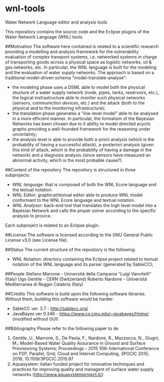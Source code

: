 # wnl-tools
Water Network Language editor and analysis tools

This repository contains the source code and the Eclipse plugins of the Water Network Language (WNL) tools. 

##Motivation
The software here contained is related to a scientific research providing a modelling and analysis framework for the vulnerability evaluation of complex transport systems, i.e. networked systems in charge of transporting goods across a physical space as logistic networks, oil & gas networks, etc. In particular, the WNL language is built for the modeling and the evaluation of water supply networks. The approach is based on a traditional model-driven schema "model-translate-analyse":
* the modeling phase uses a DSML able to model both the physical stucture of a water supply network (node, pipes, tanks, reservoirs, etc.), the logical insfrastructure able to monitor such physical networks (sensors, communiction devices, etc.) and the attack (both to the physical and to the monitoring infrastructure);
* the translation phase generates a "low-level model" able to be analysed in a more efficient manner. In particular, the formalism of the Bayesian Networks has been chosen due to it ability to model directed acyclic graphs providing a well-founded framework for the reasoning under uncertainty;
* the analysis level is able to provide both a-priori analysis (which is the probability of having a successful attack), a-posteriori analysis (given this kind of attack, which is the probability of having a damage in the network) and a diagnosis analysis (since sensors have measured an abnormal activity, which is the most probable cause?).

##Content of the repository
The repository is structured in three subprojects:
* *WNL language*: that is composed of both the WNL Ecore language and the textual notation.
* *WNL Editor*: graphical/textual editor able to produce WNL model conformant to the WNL Ecore language and textual notation.
* *WNL Analyser*: back-end tool that translates the high level model into a Bayesian Network and calls the proper solver according to the specific analysis to provice.

Each subproject is related to an Eclipse plugin.

##License
The software is licensed according to the GNU General Public License v3.0 (see License file).

##Status
The current structure of the repostiory is the following:
* WNL Notation: directory containing the Eclipse project related to textual notation of the WNL language and its parser (generated by SableCC);

##People
Stefano Marrone - Università della Campania "Luigi Vanvitelli" (Italy)
Ugo Gentile - CERN (Switzerland)
Roberto Nardone - Università Mediterranea di Reggio Calabria (Italy)


##Credits
This software is build upon the following software libraries. Without them, building this software would be harder:
* SableCC ver. 3.7 - http://sablecc.org/
* JavaBayes ver 0.346 - https://www.cs.cmu.edu/~javabayes/Home/ (modified without GUI)

##Bibliography
Please refer to the following paper to de
1. Gentile, U., Marrone, S., De Paola, F., Nardone, R., Mazzocca, N., Giugni, M.; Model-Based Water Quality Assurance in Ground and Surface Provisioning Systems; Proceedings - 2015 10th International Conference on P2P, Parallel, Grid, Cloud and Internet Computing, 3PGCIC 2015; 2016; 10.1109/3PGCIC.2015.97
1. Aquasystem: italian funded project for innovative techniques and practices for improving quality and managent of surface water supply networks (http://www.aquasystemproject.it/)
